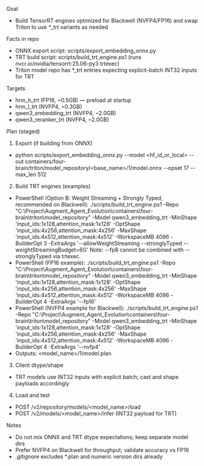 Goal
- Build TensorRT engines optimized for Blackwell (NVFP4/FP16) and swap Triton to use *_trt variants as needed

Facts in repo
- ONNX export script: scripts/export_embedding_onnx.py
- TRT build script: scripts/build_trt_engine.ps1 (runs nvcr.io/nvidia/tensorrt:25.06-py3 trtexec)
- Triton model repo has *_trt entries expecting explicit-batch INT32 inputs for TRT

Targets
- hrm_h_trt (FP16, ~0.5GB) — preload at startup
- hrm_l_trt (NVFP4, ~0.3GB)
- qwen3_embedding_trt (NVFP4, ~2.0GB)
- qwen3_reranker_trt (NVFP4, ~2.0GB)

Plan (staged)
1) Export (if building from ONNX)
- python scripts/export_embedding_onnx.py --model <hf_id_or_local> --out containers/four-brain/triton/model_repository/<base_name>/1/model.onnx --opset 17 --max_len 512

2) Build TRT engines (examples)
- PowerShell (Option B: Weight Streaming + Strongly Typed, recommended on Blackwell):
  ./scripts/build_trt_engine.ps1 -Repo "C:\Project\Augment_Agent_Evolution\containers\four-brain\triton\model_repository" -Model qwen3_embedding_trt -MinShape 'input_ids:1x128,attention_mask:1x128' -OptShape 'input_ids:4x256,attention_mask:4x256' -MaxShape 'input_ids:4x512,attention_mask:4x512' -WorkspaceMB 4096 -BuilderOpt 3 -ExtraArgs '--allowWeightStreaming --stronglyTyped --weightStreamingBudget=6G'
  Note: --fp8 cannot be combined with --stronglyTyped via trtexec.
- PowerShell (FP16 example):
  ./scripts/build_trt_engine.ps1 -Repo "C:\Project\Augment_Agent_Evolution\containers\four-brain\triton\model_repository" -Model qwen3_embedding_trt -MinShape 'input_ids:1x128,attention_mask:1x128' -OptShape 'input_ids:4x256,attention_mask:4x256' -MaxShape 'input_ids:4x512,attention_mask:4x512' -WorkspaceMB 4096 -BuilderOpt 4 -ExtraArgs '--fp16'
- PowerShell (NVFP4 example for Blackwell):
  ./scripts/build_trt_engine.ps1 -Repo "C:\Project\Augment_Agent_Evolution\containers\four-brain\triton\model_repository" -Model qwen3_embedding_trt -MinShape 'input_ids:1x128,attention_mask:1x128' -OptShape 'input_ids:4x256,attention_mask:4x256' -MaxShape 'input_ids:4x512,attention_mask:4x512' -WorkspaceMB 4096 -BuilderOpt 4 -ExtraArgs '--nvfp4'
- Outputs: <model_name>/1/model.plan

3) Client dtype/shape
- TRT models use INT32 inputs with explicit batch; cast and shape payloads accordingly

4) Load and test
- POST /v2/repository/models/<model_name>/load
- POST /v2/models/<model_name>/infer (INT32 payload for TRT)

Notes
- Do not mix ONNX and TRT dtype expectations; keep separate model dirs
- Prefer NVFP4 on Blackwell for throughput; validate accuracy vs FP16
- .gitignore excludes *.plan and numeric version dirs already
